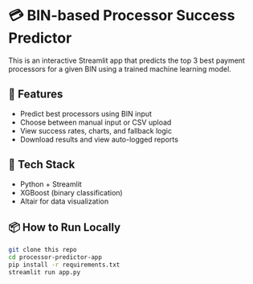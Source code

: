# 💳 BIN-based Processor Success Predictor

This is an interactive Streamlit app that predicts the top 3 best payment processors for a given BIN using a trained machine learning model.

## 🚀 Features

- Predict best processors using BIN input
- Choose between manual input or CSV upload
- View success rates, charts, and fallback logic
- Download results and view auto-logged reports

## 🧠 Tech Stack

- Python + Streamlit
- XGBoost (binary classification)
- Altair for data visualization

## 📦 How to Run Locally

```bash
git clone this repo
cd processor-predictor-app
pip install -r requirements.txt
streamlit run app.py
